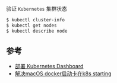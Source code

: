 验证 `Kubernetes` 集群状态

```bash
$ kubectl cluster-info
$ kubectl get nodes
$ kubectl describe node
```

## 参考

- [部署 Kubernetes Dashboard](https://github.com/maguowei/k8s-cookbook#%E9%83%A8%E7%BD%B2-kubernetes-dashboard)
- [解决macOS docker启动卡在k8s starting](https://blog.csdn.net/weixin_39172380/article/details/108385365?utm_medium=distribute.pc_relevant.none-task-blog-2~default~baidujs_title~default-4.highlightwordscore&spm=1001.2101.3001.4242.4)
